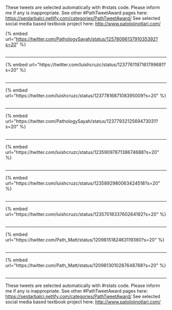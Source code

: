 

These tweets are selected automatically with #rstats code. Please inform me if any is inappropriate.
See other #PathTweetAward pages here: https://serdarbalci.netlify.com/categories/PathTweetAward/ 
See selected social media based textbook project here: http://www.patolojinotlari.com/

{% embed url="https://twitter.com/PathologySayah/status/1257809613791035392?s=20" %}<br>
<br>
<hr>
{% embed url="https://twitter.com/luishcruzc/status/1237761197161799681?s=20" %}<br>
<br>
<hr>
{% embed url="https://twitter.com/luishcruzc/status/1237781687108395009?s=20" %}<br>
<br>
<hr>
{% embed url="https://twitter.com/PathologySayah/status/1237793212569473031?s=20" %}<br>
<br>
<hr>
{% embed url="https://twitter.com/luishcruzc/status/1235909787138674688?s=20" %}<br>
<br>
<hr>
{% embed url="https://twitter.com/luishcruzc/status/1235892980063424518?s=20" %}<br>
<br>
<hr>
{% embed url="https://twitter.com/luishcruzc/status/1235701833760264192?s=20" %}<br>
<br>
<hr>
{% embed url="https://twitter.com/Path_Matt/status/1209815182463119360?s=20" %}<br>
<br>
<hr>
{% embed url="https://twitter.com/Path_Matt/status/1209813010287648768?s=20" %}<br>
<br>
<hr>


These tweets are selected automatically with #rstats code. Please inform me if any is inappropriate.
See other #PathTweetAward pages here: https://serdarbalci.netlify.com/categories/PathTweetAward/ 
See selected social media based textbook project here: http://www.patolojinotlari.com/
